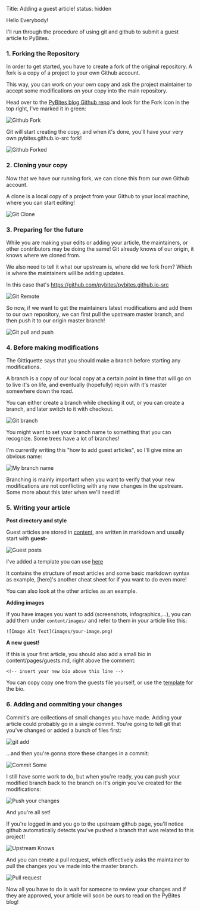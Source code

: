 Title: Adding a guest article!
status: hidden

Hello Everybody!

I'll run through the procedure of using git and github to submit a guest article to PyBites.

### 1. Forking the Repository

In order to get started, you have to create a fork of the original repository.
A fork is a copy of a project to your own Github account.
 
This way, you can work on your own copy and ask the project maintainer to accept some modifications on your copy into the main repository.

Head over to the [PyBites blog Github repo](https://github.com/pybites/pybites.github.io-src/) and look for the Fork icon in the top right, I've marked it in green:

![Github Fork](images/howtoguest/github_fork.png)

Git will start creating the copy, and when it's done, you'll have your very own pybites.github.io-src fork!

![Github Forked](images/howtoguest/github_forked.png)


### 2. Cloning your copy

Now that we have our running fork, we can clone this from our own Github account. 

A clone is a local copy of a project from your Github to your local machine, where you can start editing!

![Git Clone](images/howtoguest/git_clone.png)

### 3. Preparing for the future

While you are making your edits or adding your article, the maintainers, or other contributors may be doing the same!
Git already knows of our origin, it knows where we cloned from. 

We also need to tell it what our upstream is, where did we fork from? Which is where the maintainers will be adding updates.

In this case that's https://github.com/pybites/pybites.github.io-src

![Git Remote](images/howtoguest/git_remote_origin.png)

So now, if we want to get the maintainers latest modifications and add them to our own repository, we can first pull the upstream master branch, and then push it to our origin master branch!

![Git pull and push](images/howtoguest/git_pull_and_push.png)

### 4. Before making modifications

The Gittiquette says that you should make a branch before starting any modifications.

A branch is a copy of our local copy at a certain point in time that will go on to live it's on life, and eventually (hopefully) rejoin with it's master somewhere down the road.

You can either create a branch while checking it out, or you can create a branch, and later switch to it with checkout.

![Git branch](images/howtoguest/github_branching.png)

You might want to set your branch name to something that you can recognize. Some trees have a lot of branches!

I'm currently writing this "how to add guest articles", so I'll give mine an obvious name:

![My branch name](images/howtoguest/howto_guest_article.png)

Branching is mainly important when you want to verify that your new modifications are not conflicting with any new changes in the upstream.
Some more about this later when we'll need it!

### 5. Writing your article

**Post directory and style**

Guest articles are stored in [content](https://github.com/pybites/pybites.github.io-src/tree/master/content), are written in markdown and usually start with **guest-**

![Guest posts](images/howtoguest/guest_posts.png)

I've added a template you can use [here](https://github.com/pybites/pybites.github.io-src/content/templates)

It contains the structure of most articles and some basic markdown syntax as example, [here]'s another cheat sheet for if you want to do even more!

You can also look at the other articles as an example.

**Adding images**

If you have images you want to add (screenshots, infographics,...), you can add them under `content/images/` and refer to them in your article like this:

`![Image Alt Text](images/your-image.png)`


**A new guest!**

If this is your first article, you should also add a small bio in content/pages/guests.md, right above the comment:

`<!-- insert your new bio above this line -->`

You can copy copy one from the guests file yourself, or use the [template](https://github.com/pybites/pybites.github.io-src/tree/master/content/templates) for the bio. 

### 6. Adding and commiting your changes

Commit's are collections of small changes you have made. Adding your article could probably go in a single commit.
You're going to tell git that you've changed or added a bunch of files first:

![git add](images/howtoguest/git_add.png)

...and then you're gonna store these changes in a commit:

![Commit Some](images/howtoguest/commit_some.png)

I still have some work to do, but when you're ready, you can push your modified branch back to the branch on it's origin you've created for the modifications:

![Push your changes](images/howtoguest/pushing_our_changes.png)

And you're all set!

If you're logged in and you go to the upstream github page, you'll notice github automatically detects you've pushed a branch that was related to this project!

![Upstream Knows](images/howtoguest/upstream_knows.png)

And you can create a pull request, which effectively asks the maintainer to pull the changes you've made into the master branch.

![Pull request](images/howtoguest/pull_request.png)

Now all you have to do is wait for someone to review your changes and if they are approved, your article will soon be ours to read on the PyBites blog!


